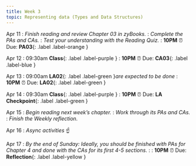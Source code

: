 ```yaml
---
title: Week 3
topic: Representing data (Types and Data Structures)
---
```

Apr 11
: _Finish reading and review Chapter 03 in zyBooks._
: _Complete the PAs and CAs._
: _Test your understanding with the Reading Quiz._
   : **10PM** ⏰  Due: **PA03**{: .label .label-orange }

Apr 12
: 09:30am **Class**{: .label .label-purple }
   : **10PM** ⏰  Due: **CA03**{: .label .label-blue }

Apr 13
: 09:00am **LA02**{: .label .label-green }_are expected to be done_
   : **10PM** ⏰  Due: **LA02**{: .label .label-green }

Apr 14
: 09:30am **Class**{: .label .label-purple }
   : **10PM** ⏰  Due: **LA Checkpoint**{: .label .label-green }

Apr 15
: _Begin reading next week’s chapter._
: _Work through its PAs and CAs._
: _Finish the Weekly reflection._

Apr 16
: _Async activities_ ☝️ 

Apr 17
: _By the end of Sunday: Ideally, you should be finished with PAs for Chapter 4 and done with the CAs for its first 4-5 sections._
: [](#)
   : **10PM** ⏰  Due: **Reflection**{: .label .label-yellow }



